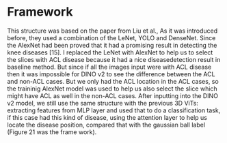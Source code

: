# Framework
This structure was based on the paper from Liu et al., As it was introduced before, they used a combination of the LeNet, YOLO and DenseNet. Since the AlexNet had been proved that it had a promising result in detecting the knee diseases [15]. I replaced the LeNet with AlexNet to help us to select the slices with ACL disease because it had a nice diseasedetection result in baseline method. But since if all the images input were with ACL disease then it was impossible for DINO v2 to see the difference between the ACL and non-ACL cases. But we only had the ACL location in the ACL cases, so the traininig AlexNet model was used to help us also select the slice which might have ACL as well in the non-ACL cases. After inputting into the DINO v2 model, we still use the same structure with the previous 3D ViTs: extracting features from MLP layer and used that to do a classification task, if this case had this kind of disease, using the attention layer to help us locate the disease position, compared that with the gaussian ball label (Figure 21 was the frame work).
